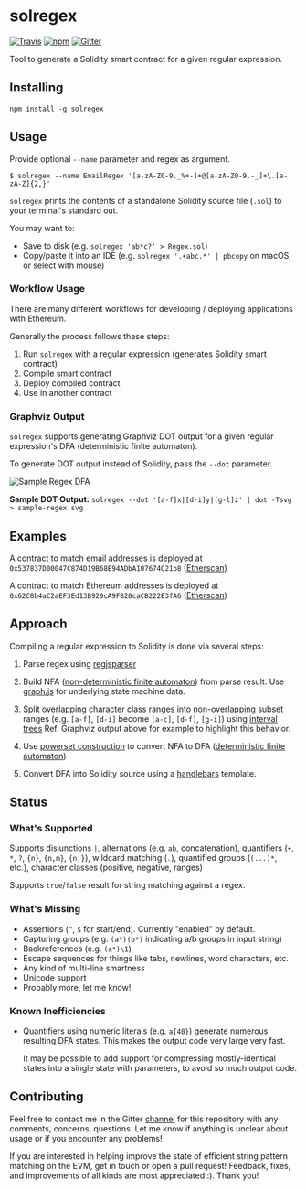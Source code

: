 solregex
========

[![Travis](https://img.shields.io/travis/gnidan/solregex.svg)](https://travis-ci.org/gnidan/solregex)
[![npm](https://img.shields.io/npm/v/solregex.svg)](https://www.npmjs.com/package/solregex)
[![Gitter](https://img.shields.io/gitter/room/gnidan/solregex.svg)](https://gitter.im/gnidan/solregex)


Tool to generate a Solidity smart contract for a given regular expression.


Installing
----------

```
npm install -g solregex
```

Usage
-----

Provide optional `--name` parameter and regex as argument.

```
$ solregex --name EmailRegex '[a-zA-Z0-9._%+-]+@[a-zA-Z0-9.-_]+\.[a-zA-Z]{2,}'
```

`solregex` prints the contents of a standalone Solidity source file (`.sol`)
to your terminal's standard out.

You may want to:

- Save to disk (e.g. `solregex 'ab*c?' > Regex.sol`)
- Copy/paste it into an IDE (e.g.  `solregex '.+abc.*' | pbcopy` on macOS, or
    select with mouse)


### Workflow Usage

There are many different workflows for developing / deploying applications with
Ethereum.

Generally the process follows these steps:

1. Run `solregex` with a regular expression (generates Solidity smart contract)
2. Compile smart contract
3. Deploy compiled contract
4. Use in another contract


### Graphviz Output

`solregex` supports generating Graphviz DOT output for a given regular
expression's DFA (deterministic finite automaton).

To generate DOT output instead of Solidity, pass the `--dot` parameter.

![Sample Regex DFA](https://gnidan.github.io/solregex/sample-regex.svg)

**Sample DOT Output:** `solregex --dot '[a-f]x|[d-i]y|[g-l]z' | dot -Tsvg > sample-regex.svg`


Examples
-------

A contract to match email addresses is deployed at
`0x537837D00047C874D19B68E94ADbA107674C21b8`
([Etherscan](https://etherscan.io/address/0x537837D00047C874D19B68E94ADbA107674C21b8#readContract))

A contract to match Ethereum addresses is deployed at
`0x62C8b4aC2aEF3Ed13B929cA9FB20caCB222E3fA6`
([Etherscan](https://etherscan.io/address/0x62C8b4aC2aEF3Ed13B929cA9FB20caCB222E3fA6#readContract))


Approach
--------

Compiling a regular expression to Solidity is done via several steps:

1. Parse regex using [regjsparser](http://www.julianviereck.de/regjsparser/)

2. Build NFA ([non-deterministic finite automaton](https://en.wikipedia.org/wiki/Nondeterministic_finite_automaton))
   from parse result. Use [graph.js](https://github.com/mhelvens/graph.js) for
   underlying state machine data.

3. Split overlapping character class ranges into non-overlapping subset ranges
   (e.g. `[a-f]`, `[d-i]` become `[a-c]`, `[d-f]`, `[g-i]`) using [interval trees](https://en.wikipedia.org/wiki/Interval_tree)
   Ref. Graphviz output above for example to highlight this behavior.

4. Use [powerset construction](https://en.wikipedia.org/wiki/Powerset_construction)
   to convert NFA to DFA ([deterministic finite automaton](https://en.wikipedia.org/wiki/Deterministic_finite_automaton))

5. Convert DFA into Solidity source using a [handlebars](http://handlebarsjs.com) template.


Status
------

### What's Supported

Supports disjunctions `|`, alternations (e.g. `ab`, concatenation), quantifiers
(`+`, `*`, `?`, `{n}`, `{n,m}`, `{n,}`), wildcard matching (`.`), quantified
groups (`(...)*`, etc.), character classes (positive, negative, ranges)

Supports `true`/`false` result for string matching against a regex.

### What's Missing

- Assertions (`^`, `$` for start/end). Currently "enabled" by default.
- Capturing groups (e.g. `(a*)(b*)` indicating a/b groups in input string)
- Backreferences (e.g. `(a*)\1`)
- Escape sequences for things like tabs, newlines, word characters, etc.
- Any kind of multi-line smartness
- Unicode support
- Probably more, let me know!

### Known Inefficiencies

- Quantifiers using numeric literals (e.g. `a{40}`) generate numerous resulting
  DFA states. This makes the output code very large very fast.

  It may be possible to add support for compressing mostly-identical states
  into a single state with parameters, to avoid so much output code.


Contributing
------------

Feel free to contact me in the Gitter [channel](https://gitter.im/gnidan/solregex)
for this repository with any comments, concerns, questions. Let me know if
anything is unclear about usage or if you encounter any problems!

If you are interested in helping improve the state of efficient string pattern
matching on the EVM, get in touch or open a pull request! Feedback, fixes, and
improvements of all kinds are most appreciated :). Thank you!
